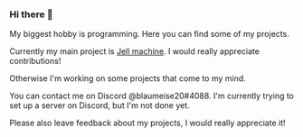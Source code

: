 ### Hi there 👋

My biggest hobby is programming. Here you can find some of my projects.

Currently my main project is [Jell machine](https://github.com/blaumeise20/jell-machine). I would really appreciate contributions!

Otherwise I'm working on some projects that come to my mind.

You can contact me on Discord @blaumeise20#4088. I'm currently trying to set up a server on Discord, but I'm not done yet.

Please also leave feedback about my projects, I would really appreciate it!
